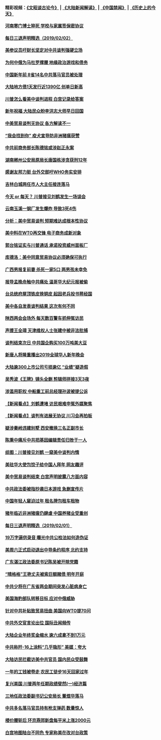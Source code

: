 #### 精彩视频：[《文昭谈古论今》](https://github.com/gfw-breaker/wenzhao) | [《大陆新闻解读》](https://github.com/gfw-breaker/ntdtv-comedy) | [《中国禁闻》](https://github.com/gfw-breaker/ntdtv-news) | [《历史上的今天》](https://github.com/gfw-breaker/today-in-history) 

#### [河南寒门博士猝死 学校与家属签保密协议](../pages/nsc413/n11020395.md?t=02021831) 

#### [每日三退声明精选（2019/02/02）](../pages/nsc413/n11020479.md?t=02021831) 

#### [美参议员吁财长坚定对中共谈判强硬立场](../pages/nsc413/n11020440.md?t=02021831) 

#### [为何中俄为马杜罗撑腰 地缘政治游戏和债务](../pages/nsc413/n11018692.md?t=02021831) 

#### [中国新年前 8省14名中共落马官员被处理](../pages/nsc413/n11019542.md?t=02021831) 

#### [大陆地方债1天发行近1390亿 创单日新高](../pages/nsc413/n11019766.md?t=02021831) 

#### [川普怎么看美中谈判进程 白宫记录给答案](../pages/nsc413/n11019682.md?t=02021831) 

#### [新年祝福 大陆民众盼李洪志大师早日回国](../pages/nsc413/n11017722.md?t=02021831) 

#### [中美贸易谈判无协议 各方解读不一](../pages/nsc413/n11019942.md?t=02021831) 

#### [“我会找到你” 疫犬宣导防非洲猪瘟获赞](../pages/nsc413/n11019874.md?t=02021831) 

#### [中共前商务部长陈德铭或涉赵正永案](../pages/nsc413/n11019841.md?t=02021831) 

#### [湖南郴州公安局原局长唐国栋涉贪获刑12年](../pages/nsc413/n11019821.md?t=02021831) 

#### [感谢友邦力挺 台外交部吁WHO务实安排](../pages/nsc413/n11019777.md?t=02021831) 

#### [吉林白城两任市人大主任接连落马](../pages/nsc413/n11019787.md?t=02021831) 

#### [今天 or 每天？ 川普接见刘鹤发生一场误会](../pages/nsc413/n11019602.md?t=02021831) 

#### [云南玉溪一钢厂发生爆炸 导致3死4伤](../pages/nsc413/n11019587.md?t=02021831) 

#### [分析：美中贸易谈判 短期难达成根本性协议](../pages/nsc413/n11019322.md?t=02021831) 

#### [美中料在WTO再交锋 电子商务成新对象](../pages/nsc413/n11018959.md?t=02021831) 

#### [郭台铭证实与川普通话 承诺投资威州面板厂](../pages/nsc413/n11019491.md?t=02021831) 

#### [库德洛：美中同意贸易协议必须确保可执行](../pages/nsc413/n11019036.md?t=02021831) 

#### [广西男报复前妻 杀死一家5口 两男孩未幸免](../pages/nsc413/n11019449.md?t=02021831) 

#### [报导孟晚舟触中共痛处 温哥华大纪元报被偷](../pages/nsc413/n11019232.md?t=02021831) 

#### [台总统府屋顶铁皮换铜皮 起因老兵投书蒋经国](../pages/nsc413/n11019420.md?t=02021831) 

#### [美中各自发表谈判结果 这次有何不同](../pages/nsc413/n11019114.md?t=02021831) 

#### [陕西两会会场外 每天数百警车抓伸冤访民](../pages/nsc413/n11017593.md?t=02021831) 

#### [声援王全璋 天津维权人士张建中被非法批捕](../pages/nsc413/n11019356.md?t=02021831) 

#### [谈判结束次日 中共国企购买100万吨美大豆](../pages/nsc413/n11019167.md?t=02021831) 

#### [新唐人将隆重播出2019全球华人新年晚会](../pages/nsc413/n11016043.md?t=02021831) 

#### [大陆逾300上市公司亏损逾亿 “业绩”疑造假](../pages/nsc413/n11018923.md?t=02021831) 

#### [吴秀波《王牌》镜头全删 剪辑师拼接3天3夜](../pages/nsc413/n11018575.md?t=02021831) 

#### [涉滥用职权 中船重工前总经理孙波被提公诉](../pages/nsc413/n11018912.md?t=02021831) 

#### [【新闻看点】刘鹤遭堵 访民艰难申冤外媒聚焦](../pages/nsc413/n11018716.md?t=02021831) 

#### [【新闻看点】谈判有进展无协议 川习会再拍板](../pages/nsc413/n11018718.md?t=02021831) 

#### [疑涉秦岭违建别墅 西安撤换三名正副市长](../pages/nsc413/n11018753.md?t=02021831) 

#### [陈秉中痛斥中共把基因编辑责任归咎于一人](../pages/nsc413/n11018750.md?t=02021831) 

#### [组图：川普接见刘鹤 一窥美中谈判内情](../pages/nsc413/n11018301.md?t=02021831) 

#### [美驻华大使包饺子给中国人拜年 网友趣评](../pages/nsc413/n11018697.md?t=02021831) 

#### [美中贸易谈判结束 白宫声明披露八方面内容](../pages/nsc413/n11018681.md?t=02021831) 

#### [中共政法委被指抄袭日本游戏 急删宣传片](../pages/nsc413/n11018585.md?t=02021831) 

#### [中国年轻人窘迫过年 租名牌包租车租物](../pages/nsc413/n11018548.md?t=02021831) 

#### [猪年临近非洲猪瘟仍肆虐 中国养猪业受重创](../pages/nsc413/n11018348.md?t=02021831) 

#### [每日三退声明精选（2019/02/01）](../pages/nsc413/n11018525.md?t=02021831) 

#### [19万字逼供录音 曝光中共公检法如何造伪证](../pages/nsc413/n11018253.md?t=02021831) 

#### [美周六正式启动退出中导条约程序 北约支持](../pages/nsc413/n11018405.md?t=02021831) 


#### [广东湛江政法委原书记陈吴被开除党籍](../pages/nsc413/n11017717.md?t=02021831) 

#### [“晴格格”王艳丈夫被索巨额赌债 明年开庭](../pages/nsc413/n11017521.md?t=02021831) 

#### [中共少将在广东省两会期间突发心脏病身亡](../pages/nsc413/n11017463.md?t=02021831) 

#### [美国海豹部队转移目标 应对中俄威胁](../pages/nsc413/n11017801.md?t=02021831) 

#### [针对中共补贴致贸易扭曲 美国向WTO提70问](../pages/nsc413/n11017596.md?t=02021831) 

#### [中共外交官言论出位 国际丑闻频传](../pages/nsc413/n11017622.md?t=02021831) 

#### [大陆企业年终奖金缩水 逾六成拿不到1万元](../pages/nsc413/n11017185.md?t=02021831) 

#### [中共称歼-16上涂料“几乎隐形” 美媒：夸大](../pages/nsc413/n11017535.md?t=02021831) 

#### [大陆访民拦截访美中共官员 国内民众受鼓舞](../pages/nsc413/n11016964.md?t=02021831) 

#### [一年的工钱被卷走 农民工徒步16天回家过年](../pages/nsc413/n11017251.md?t=02021831) 

#### [复兴美国 川普两年任期政绩斐然(一)经济篇](../pages/nsc413/n11016366.md?t=02021831) 

#### [三地任政法委副书记公安局长 董煜华落马](../pages/nsc413/n11013583.md?t=02021831) 

#### [中共多名落马官员持有枪支弹药 数量惊人](../pages/nsc413/n11017112.md?t=02021831) 

#### [楼价腰斩后 环京燕郊新盘每平米上涨2000元](../pages/nsc413/n11016734.md?t=02021831) 

#### [白宫地图陆台不同色 专家称美在改对台政策](../pages/nsc413/n11017035.md?t=02021831) 

